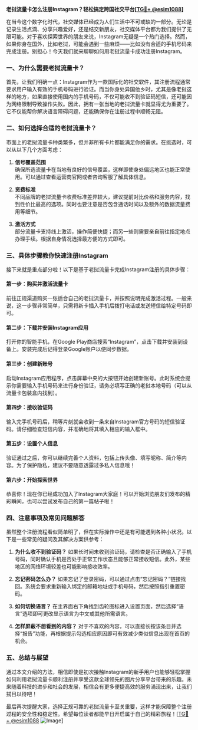 **老挝流量卡怎么注册Instagram？轻松搞定跨国社交平台[[TG💪+ @esim1088](https://t.me/s/esim1088)]**

在当今这个数字化时代，社交媒体已经成为人们生活中不可或缺的一部分。无论是记录生活点滴、分享兴趣爱好，还是结交新朋友，社交媒体平台都为我们提供了无限可能。对于喜欢探索世界的朋友来说，Instagram无疑是一个热门选择。然而，如果你身在国外，比如老挝，可能会遇到一些麻烦——比如没有合适的手机号码来完成注册。别担心！今天我们就来聊聊如何用老挝流量卡成功注册Instagram。

### 一、为什么需要老挝流量卡？

首先，让我们明确一点：Instagram作为一款国际化的社交软件，其注册流程通常要求用户输入有效的手机号码进行验证。而当你身处异国他乡时，尤其是像老挝这样的地方，如果直接使用国内的手机号码，不仅可能收不到验证码短信，还可能因为网络限制导致操作失败。因此，拥有一张当地的老挝流量卡就显得尤为重要了。它不仅能帮你解决语言障碍问题，还能确保你在注册过程中顺畅无阻。

### 二、如何选择合适的老挝流量卡？

市面上的老挝流量卡种类繁多，但并非所有卡片都能满足你的需求。在挑选时，可以从以下几个方面考虑：

1. **信号覆盖范围**  
   确保所选流量卡在当地有良好的信号覆盖，这样即使身处偏远地区也能正常使用。可以通过查看运营商官网或者咨询客服了解具体信息。

2. **资费标准**  
   不同品牌的老挝流量卡收费标准差异较大，建议提前对比价格和服务内容，找到性价比最高的选项。同时也要注意是否包含通话时间以及额外的数据流量费用等细节。

3. **激活方式**  
   部分流量卡支持线上激活，操作简便快捷；而另一些则需要亲自前往指定地点办理手续。根据自身情况选择最方便的方式即可。

### 三、具体步骤教你快速注册Instagram

接下来就是重点部分啦！以下是基于老挝流量卡完成Instagram注册的具体步骤：

#### 第一步：购买并激活流量卡
前往正规渠道购买一张适合自己的老挝流量卡，并按照说明完成激活过程。一般来说，这一步骤非常简单，只需将新卡插入手机后拨打电话或发送短信给特定号码即可。

#### 第二步：下载并安装Instagram应用
打开你的智能手机，在Google Play商店搜索“Instagram”，点击下载并安装到设备上。安装完成后记得登录Google账户以便同步数据。

#### 第三步：创建新账号
启动Instagram应用程序，点击屏幕中央的大按钮开始创建新账号。此时系统会提示你需要输入手机号码来进行身份验证，请务必填写正确的老挝本地号码（可以从流量卡包装盒内找到）。

#### 第四步：接收验证码
输入完手机号码后，稍等片刻就会收到一条来自Instagram官方号码的短信验证码。请仔细检查短信内容，并准确地将其填入相应的输入框中。

#### 第五步：设置个人信息
验证通过之后，你可以继续完善个人资料，包括上传头像、填写昵称、简介等内容。为了保护隐私，建议不要随意透露过多私人信息哦！

#### 第六步：开始探索世界
恭喜你！现在你已经成功加入了Instagram大家庭！可以开始浏览朋友们发布的精彩瞬间，也可以尝试发布自己的第一篇帖子啦！

### 四、注意事项及常见问题解答

虽然整个注册流程看似简单明了，但在实际操作中还是有可能遇到各种小状况。以下是一些常见的疑问及其解决方案供参考：

1. **为什么收不到验证码？**
   如果长时间未收到验证码，请检查是否正确输入了手机号码，同时确认手机是否处于正常工作状态且能够正常接收短信。此外，某些地区的网络环境较差也可能影响接收效率。

2. **忘记密码怎么办？**
   如果忘记了登录密码，可以通过点击“忘记密码？”链接找回。系统会要求重新输入绑定的邮箱地址或手机号码，然后按照指引重置密码。

3. **如何切换语言？**
   在主界面右下角找到齿轮图标进入设置页面，然后选择“语言”选项即可更改显示语言为中文或其他所需语言。

4. **怎样屏蔽不想看到的内容？**
   对于不喜欢的内容，可以直接长按该条目并选择“报告”功能，再根据提示勾选相应原因即可有效减少类似信息出现在首页的机会。

### 五、总结与展望

通过本文介绍的方法，相信即使是初次接触Instagram的新手用户也能够轻松掌握如何利用老挝流量卡顺利注册并享受这款全球领先的图片分享平台带来的乐趣。未来随着科技的进步和社会的发展，相信会有更多便捷高效的服务涌现出来，让我们拭目以待吧！

最后再次提醒大家，选择正规可靠的老挝流量卡至关重要，这样才能保障整个注册过程的安全性和稳定性。希望每位读者都能早日开启属于自己的精彩旅程！[[TG💪+ @esim1088](https://t.me/s/esim1088) ![Image](https://i.postimg.cc/4NQfJmqS/Snipaste-2025-05-13-00-14-12.png)]